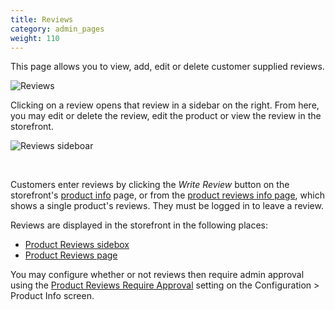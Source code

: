 ```yaml
---
title: Reviews
category: admin_pages
weight: 110
---
```


This page allows you to view, add, edit or delete customer supplied reviews.

![Reviews](/images/reviews.png)

Clicking on a review opens that review in a sidebar on the right.  From here, you may edit or delete the review, edit the product or view the review in the storefront. 

![Reviews sideboar](/images/reviews_sidebar.png)

<br>

Customers enter reviews by clicking the *Write Review* button on 
the storefront's [product info](/user/products/product_info/) page, or from the [product reviews info page](/user/storefront_pages/reviews/), which shows a single product's reviews.  They must be logged in to leave a review.

Reviews are displayed in the storefront in the following places:

- [Product Reviews sidebox](/user/sideboxes/sidebox_list/#reviews) 
- [Product Reviews page](/user/storefront_pages/reviews/)

You may configure whether or not reviews then require admin approval using
the [Product Reviews Require Approval](/user/admin_pages/configuration/all/#product_reviews_require_approval) setting on  the Configuration > Product Info screen. 

